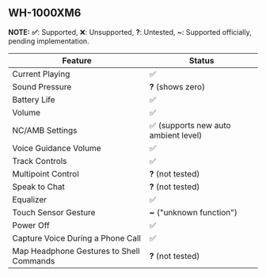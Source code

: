 WH-1000XM6
---
**NOTE:** **✅**: Supported, ❌: Unsupported, **?**: Untested, **~**: Supported officially, pending implementation.

| Feature                                  | Status                              |
|------------------------------------------|-------------------------------------|
| Current Playing                          | ✅                                   |
| Sound Pressure                           | **?** (shows zero)                  |
| Battery Life                             | ✅                                   |
| Volume                                   | ✅                                   |
| NC/AMB Settings                          | ✅ (supports new auto ambient level) |
| Voice Guidance Volume                    | ✅                                   |
| Track Controls                           | ✅                                   |
| Multipoint Control                       | **?** (not tested)                  |
| Speak to Chat                            | **?** (not tested)                  |
| Equalizer                                | ✅                                   |
| Touch Sensor Gesture                     | **~** ("unknown function")          |
| Power Off                                | ✅                                   |
| Capture Voice During a Phone Call        | ✅                                   |
| Map Headphone Gestures to Shell Commands | **?** (not tested)                  |

